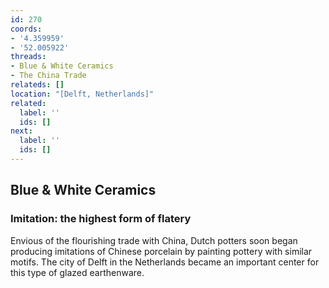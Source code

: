 ```yaml
---
id: 270
coords:
- '4.359959'
- '52.005922'
threads:
- Blue & White Ceramics
- The China Trade
relateds: []
location: "[Delft, Netherlands]"
related:
  label: ''
  ids: []
next:
  label: ''
  ids: []
---
```


## Blue & White Ceramics

### Imitation: the highest form of flatery

Envious of the flourishing trade with China, Dutch potters soon began producing imitations of Chinese porcelain by painting pottery with similar motifs. The city of Delft in the Netherlands became an important center for this type of glazed earthenware.
